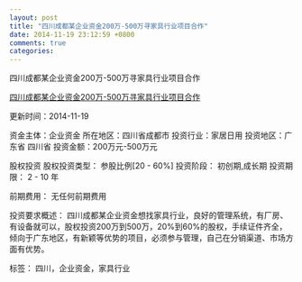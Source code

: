 ```yaml
---
layout: post
title: "四川成都某企业资金200万-500万寻家具行业项目合作"
date: 2014-11-19 23:12:59 +0800
comments: true
categories: 
---
```

四川成都某企业资金200万-500万寻家具行业项目合作

[四川成都某企业资金200万-500万寻家具行业项目合作](http://zijin.trjcn.com/detail_245318.html)

更新时间：2014-11-19

资金主体：企业资金
所在地区：四川省成都市
投资行业：家居日用
投资地区：广东省 四川省
投资金额：200万元-500万元

股权投资
股权投资类型：
                            参股比例[20 - 60%] 
                                                                                投资阶段：
                            初创期,成长期 
                                                                                                                                        投资期限：
                            2 - 10 年

前期费用：
无任何前期费用

投资要求概述：
四川成都某企业资金想找家具行业，良好的管理系统，有厂房、有设备就可以，股权投资200万到500万，20%到60%的股权，手续证件齐全，倾向于广东地区，有新颖等优势的项目，必须参与管理，自己在分销渠道、市场方面有优势。

标签：
四川，企业资金，家具行业

